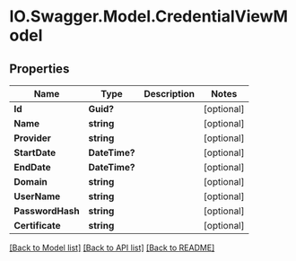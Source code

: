 # IO.Swagger.Model.CredentialViewModel
## Properties

Name | Type | Description | Notes
------------ | ------------- | ------------- | -------------
**Id** | **Guid?** |  | [optional] 
**Name** | **string** |  | [optional] 
**Provider** | **string** |  | [optional] 
**StartDate** | **DateTime?** |  | [optional] 
**EndDate** | **DateTime?** |  | [optional] 
**Domain** | **string** |  | [optional] 
**UserName** | **string** |  | [optional] 
**PasswordHash** | **string** |  | [optional] 
**Certificate** | **string** |  | [optional] 

[[Back to Model list]](../README.md#documentation-for-models) [[Back to API list]](../README.md#documentation-for-api-endpoints) [[Back to README]](../README.md)


